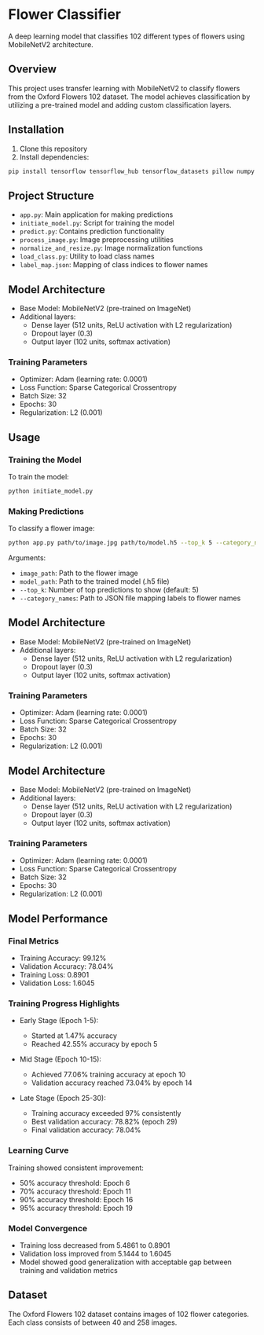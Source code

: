 # Flower Classifier

A deep learning model that classifies 102 different types of flowers using MobileNetV2 architecture.

## Overview

This project uses transfer learning with MobileNetV2 to classify flowers from the Oxford Flowers 102 dataset. The model achieves classification by utilizing a pre-trained model and adding custom classification layers.

## Installation

1. Clone this repository
2. Install dependencies:
```bash
pip install tensorflow tensorflow_hub tensorflow_datasets pillow numpy
```

## Project Structure

- `app.py`: Main application for making predictions
- `initiate_model.py`: Script for training the model
- `predict.py`: Contains prediction functionality
- `process_image.py`: Image preprocessing utilities
- `normalize_and_resize.py`: Image normalization functions
- `load_class.py`: Utility to load class names
- `label_map.json`: Mapping of class indices to flower names

## Model Architecture

- Base Model: MobileNetV2 (pre-trained on ImageNet)
- Additional layers:
  - Dense layer (512 units, ReLU activation with L2 regularization)
  - Dropout layer (0.3)
  - Output layer (102 units, softmax activation)

### Training Parameters
- Optimizer: Adam (learning rate: 0.0001)
- Loss Function: Sparse Categorical Crossentropy
- Batch Size: 32
- Epochs: 30
- Regularization: L2 (0.001)

## Usage

### Training the Model

To train the model:
```bash
python initiate_model.py
```

### Making Predictions

To classify a flower image:
```bash
python app.py path/to/image.jpg path/to/model.h5 --top_k 5 --category_names label_map.json
```

Arguments:
- `image_path`: Path to the flower image
- `model_path`: Path to the trained model (.h5 file)
- `--top_k`: Number of top predictions to show (default: 5)
- `--category_names`: Path to JSON file mapping labels to flower names

## Model Architecture

- Base Model: MobileNetV2 (pre-trained on ImageNet)
- Additional layers:
  - Dense layer (512 units, ReLU activation with L2 regularization)
  - Dropout layer (0.3)
  - Output layer (102 units, softmax activation)

### Training Parameters
- Optimizer: Adam (learning rate: 0.0001)
- Loss Function: Sparse Categorical Crossentropy
- Batch Size: 32
- Epochs: 30
- Regularization: L2 (0.001)


## Model Architecture

- Base Model: MobileNetV2 (pre-trained on ImageNet)
- Additional layers:
  - Dense layer (512 units, ReLU activation with L2 regularization)
  - Dropout layer (0.3)
  - Output layer (102 units, softmax activation)

### Training Parameters
- Optimizer: Adam (learning rate: 0.0001)
- Loss Function: Sparse Categorical Crossentropy
- Batch Size: 32
- Epochs: 30
- Regularization: L2 (0.001)

## Model Performance

### Final Metrics
- Training Accuracy: 99.12%
- Validation Accuracy: 78.04%
- Training Loss: 0.8901
- Validation Loss: 1.6045

### Training Progress Highlights
- Early Stage (Epoch 1-5):
  - Started at 1.47% accuracy
  - Reached 42.55% accuracy by epoch 5
  
- Mid Stage (Epoch 10-15):
  - Achieved 77.06% training accuracy at epoch 10
  - Validation accuracy reached 73.04% by epoch 14
  
- Late Stage (Epoch 25-30):
  - Training accuracy exceeded 97% consistently
  - Best validation accuracy: 78.82% (epoch 29)
  - Final validation accuracy: 78.04%

### Learning Curve
Training showed consistent improvement:
- 50% accuracy threshold: Epoch 6
- 70% accuracy threshold: Epoch 11
- 90% accuracy threshold: Epoch 16
- 95% accuracy threshold: Epoch 19

### Model Convergence
- Training loss decreased from 5.4861 to 0.8901
- Validation loss improved from 5.1444 to 1.6045
- Model showed good generalization with acceptable gap between training and validation metrics

## Dataset

The Oxford Flowers 102 dataset contains images of 102 flower categories. Each class consists of between 40 and 258 images.